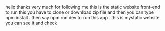 hello thanks very much for following me  this is the static website front-end to run this  you have to clone or download zip file and then you can type npm install  . 
then say  npm run dev to run this app .
this is mystatic website you can see it and check 
